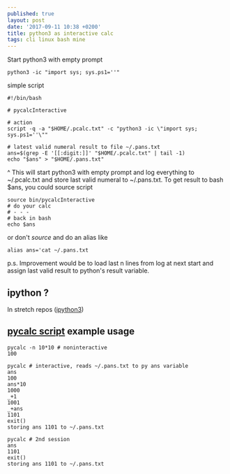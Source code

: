 ```yaml
---
published: true
layout: post
date: '2017-09-11 10:38 +0200'
title: python3 as interactive calc
tags: cli linux bash mine
---
```

Start python3 with empty prompt

    python3 -ic "import sys; sys.ps1=''"

simple script

    #!/bin/bash

    # pycalcInteractive

    # action
    script -q -a "$HOME/.pcalc.txt" -c "python3 -ic \"import sys; sys.ps1=''\""
    
    # latest valid numeral result to file ~/.pans.txt
	ans=$(grep -E '[[:digit:]]' "$HOME/.pcalc.txt" | tail -1)
	echo "$ans" > "$HOME/.pans.txt"
    
^ This will start python3 with empty prompt and log everything to ~/.pcalc.txt and store last valid numeral to ~/.pans.txt. To get result to bash $ans, you could source script

    source bin/pycalcInteractive
    # do your calc
    # - - -
    # back in bash
    echo $ans

or don't *source* and do an alias like

    alias ans='cat ~/.pans.txt

p.s. Improvement would be to load last n lines from log at next start and assign last valid result to python's result variable.

## ipython ?

In stretch repos ([ipython3](http://ipython.org/))

## [pycalc script](https://raw.githubusercontent.com/brontosaurusrex/stretchbang/master/bin/pycalc) example usage

    pycalc -n 10*10 # noninteractive
    100

    pycalc # interactive, reads ~/.pans.txt to py ans variable
    ans
    100
    ans*10
    1000
    _+1
    1001
    _+ans
    1101
    exit()
    storing ans 1101 to ~/.pans.txt

    pycalc # 2nd session
    ans
    1101
    exit()
    storing ans 1101 to ~/.pans.txt


